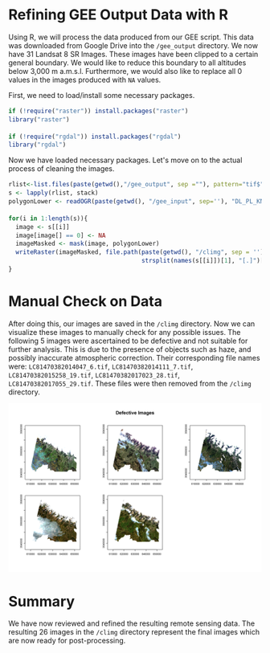 Refining GEE Output Data with R
=========================

Using R, we will process the data produced from our GEE script. This data was downloaded from Google Drive into the `/gee_output` directory. We now have 31 Landsat 8 SR Images. These images have been clipped to a certain general boundary. We would like to reduce this boundary to all altitudes below 3,000 m a.m.s.l. Furthermore, we would also like to replace all 0 values in the images produced with `NA` values.

First, we need to load/install some necessary packages.

``` r
if (!require("raster")) install.packages("raster")
library("raster")

if (!require("rgdal")) install.packages("rgdal")
library("rgdal")
```

Now we have loaded necessary packages. Let's move on to the actual process of cleaning the images.

``` r
rlist<-list.files(paste(getwd(),"/gee_output", sep =""), pattern="tif$", full.names = TRUE) 
s <- lapply(rlist, stack)
polygonLower <- readOGR(paste(getwd(), "/gee_input", sep=''), "DL_PL_KN_Lower_UTM43N")

for(i in 1:length(s)){
  image <- s[[i]]
  image[image[] == 0] <- NA
  imageMasked <- mask(image, polygonLower)
  writeRaster(imageMasked, file.path(paste(getwd(), "/climg", sep = ''), 
                                     strsplit(names(s[[i]])[1], "[.]")[[1]][1]), format = "GTiff")
}
```

Manual Check on Data
============================

After doing this, our images are saved in the `/climg` directory. Now we can visualize these images to manually check for any possible issues. The following 5 images were ascertained to be defective and not suitable for further analysis. This is due to the presence of objects such as haze, and possibly inaccurate atmospheric correction. Their corresponding file names were: `LC81470382014047_6.tif`, `LC81470382014111_7.tif`, `LC81470382015258_19.tif`, `LC81470382017023_28.tif`, `LC81470382017055_29.tif`. These files were then removed from the `/climg` directory. 

![](/img/Defective_Images.png)

Summary
=======

We have now reviewed and refined the resulting remote sensing data. The resulting 26 images in the `/climg` directory represent the final images which are now ready for post-processing.
